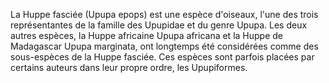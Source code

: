 La Huppe fasciée (Upupa epops) est une espèce d'oiseaux, l'une des trois représentantes de la famille des Upupidae et du genre Upupa. Les deux autres espèces, la Huppe africaine Upupa africana et la Huppe de Madagascar Upupa marginata, ont longtemps été considérées comme des sous-espèces de la Huppe fasciée. Ces espèces sont parfois placées par certains auteurs dans leur propre ordre, les Upupiformes.